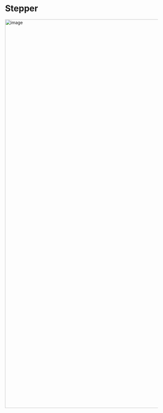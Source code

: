 # Stepper

<img width="1280" alt="image" src="https://user-images.githubusercontent.com/113387032/192890805-d76e64b4-ac7a-4b5d-8eae-c336d72ab474.png">

